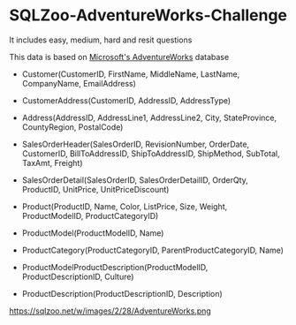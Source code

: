 # SQLZoo-AdventureWorks-Challenge

It includes easy, medium, hard and resit questions

This data is based on [Microsoft's AdventureWorks](https://docs.microsoft.com/en-us/sql/samples/adventureworks-install-configure?view=sql-server-ver15&tabs=ssms) database

* Customer(CustomerID, FirstName, MiddleName, LastName, CompanyName, EmailAddress)

* CustomerAddress(CustomerID, AddressID, AddressType)

* Address(AddressID, AddressLine1, AddressLine2, City, StateProvince, CountyRegion, PostalCode)

* SalesOrderHeader(SalesOrderID, RevisionNumber, OrderDate, CustomerID, BillToAddressID, ShipToAddressID, ShipMethod, SubTotal, TaxAmt, Freight)

* SalesOrderDetail(SalesOrderID, SalesOrderDetailID, OrderQty, ProductID, UnitPrice, UnitPriceDiscount)

* Product(ProductID, Name, Color, ListPrice, Size, Weight, ProductModelID, ProductCategoryID)

* ProductModel(ProductModelID, Name)

* ProductCategory(ProductCategoryID, ParentProductCategoryID, Name)

* ProductModelProductDescription(ProductModelID, ProductDescriptionID, Culture)

* ProductDescription(ProductDescriptionID, Description)

https://sqlzoo.net/w/images/2/28/AdventureWorks.png
